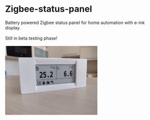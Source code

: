 # Zigbee-status-panel
Battery powered Zigbee status panel for home automation with e-ink display.
<br><br>
Still in beta testing phase!
<br><br>
<img src="https://github.com/pedroke/Zigbee-status-panel/blob/main/images/status_panel.jpg" width="300px">
